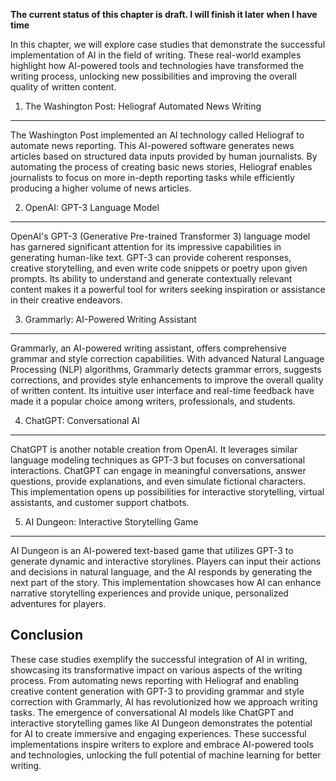 **The current status of this chapter is draft. I will finish it later when I have time**

In this chapter, we will explore case studies that demonstrate the successful implementation of AI in the field of writing. These real-world examples highlight how AI-powered tools and technologies have transformed the writing process, unlocking new possibilities and improving the overall quality of written content.

1. The Washington Post: Heliograf Automated News Writing
--------------------------------------------------------

The Washington Post implemented an AI technology called Heliograf to automate news reporting. This AI-powered software generates news articles based on structured data inputs provided by human journalists. By automating the process of creating basic news stories, Heliograf enables journalists to focus on more in-depth reporting tasks while efficiently producing a higher volume of news articles.

2. OpenAI: GPT-3 Language Model
-------------------------------

OpenAI's GPT-3 (Generative Pre-trained Transformer 3) language model has garnered significant attention for its impressive capabilities in generating human-like text. GPT-3 can provide coherent responses, creative storytelling, and even write code snippets or poetry upon given prompts. Its ability to understand and generate contextually relevant content makes it a powerful tool for writers seeking inspiration or assistance in their creative endeavors.

3. Grammarly: AI-Powered Writing Assistant
------------------------------------------

Grammarly, an AI-powered writing assistant, offers comprehensive grammar and style correction capabilities. With advanced Natural Language Processing (NLP) algorithms, Grammarly detects grammar errors, suggests corrections, and provides style enhancements to improve the overall quality of written content. Its intuitive user interface and real-time feedback have made it a popular choice among writers, professionals, and students.

4. ChatGPT: Conversational AI
-----------------------------

ChatGPT is another notable creation from OpenAI. It leverages similar language modeling techniques as GPT-3 but focuses on conversational interactions. ChatGPT can engage in meaningful conversations, answer questions, provide explanations, and even simulate fictional characters. This implementation opens up possibilities for interactive storytelling, virtual assistants, and customer support chatbots.

5. AI Dungeon: Interactive Storytelling Game
--------------------------------------------

AI Dungeon is an AI-powered text-based game that utilizes GPT-3 to generate dynamic and interactive storylines. Players can input their actions and decisions in natural language, and the AI responds by generating the next part of the story. This implementation showcases how AI can enhance narrative storytelling experiences and provide unique, personalized adventures for players.

Conclusion
----------

These case studies exemplify the successful integration of AI in writing, showcasing its transformative impact on various aspects of the writing process. From automating news reporting with Heliograf and enabling creative content generation with GPT-3 to providing grammar and style correction with Grammarly, AI has revolutionized how we approach writing tasks. The emergence of conversational AI models like ChatGPT and interactive storytelling games like AI Dungeon demonstrates the potential for AI to create immersive and engaging experiences. These successful implementations inspire writers to explore and embrace AI-powered tools and technologies, unlocking the full potential of machine learning for better writing.
